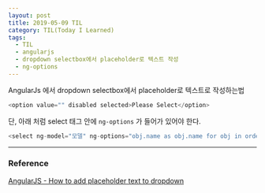 ```yaml
---
layout: post
title: 2019-05-09 TIL
category: TIL(Today I Learned)
tags:
  - TIL
  - angularjs
  - dropdown selectbox에서 placeholder로 텍스트 작성
  - ng-options
---
```




AngularJs 에서 dropdown selectbox에서 placeholder로 텍스트로 작성하는법

```javascript
<option value="" disabled selected>Please Select</option>
```

단, 아래 처럼 select 태그 안에 `ng-options` 가 들어가 있어야 한다. 

```javascript
<select ng-model="모델" ng-options="obj.name as obj.name for obj in ordertypeList">
```



---

### Reference

[AngularJS - How to add placeholder text to dropdown](https://stackoverflow.com/questions/27289211/angularjs-how-to-add-placeholder-text-to-dropdown)

